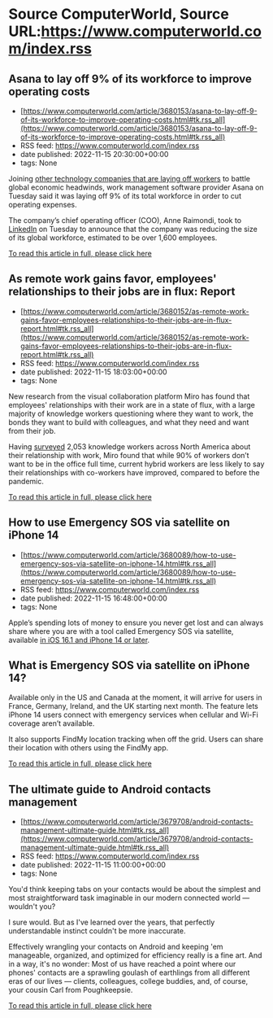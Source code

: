 # Source ComputerWorld, Source URL:https://www.computerworld.com/index.rss

## Asana to lay off 9% of its workforce to improve operating costs
 - [https://www.computerworld.com/article/3680153/asana-to-lay-off-9-of-its-workforce-to-improve-operating-costs.html#tk.rss_all](https://www.computerworld.com/article/3680153/asana-to-lay-off-9-of-its-workforce-to-improve-operating-costs.html#tk.rss_all)
 - RSS feed: https://www.computerworld.com/index.rss
 - date published: 2022-11-15 20:30:00+00:00
 - tags: None

<article>
	<section class="page">
<p>Joining <a href="https://www.computerworld.com/article/3679733/tech-layoffs-in-2022-a-timeline.html">other technology companies that are laying off workers</a> to battle global economic headwinds, work management software provider Asana on Tuesday said it was laying off 9% of its total workforce in order to cut operating expenses.</p><p>The company’s chief operating officer (COO), Anne Raimondi, took to <a href="https://www.linkedin.com/posts/anneraimondi_earlier-today-we-shared-the-incredibly-difficult-activity-6998297745270718465-a_MV/" rel="nofollow">LinkedIn</a> on Tuesday to announce that the company was reducing the size of its global workforce, estimated to be over 1,600 employees.</p><p class="jumpTag"><a href="https://www.computerworld.com/article/3680153/asana-to-lay-off-9-of-its-workforce-to-improve-operating-costs.html#jump">To read this article in full, please click here</a></p></section></article>

## As remote work gains favor, employees' relationships to their jobs are in flux: Report
 - [https://www.computerworld.com/article/3680152/as-remote-work-gains-favor-employees-relationships-to-their-jobs-are-in-flux-report.html#tk.rss_all](https://www.computerworld.com/article/3680152/as-remote-work-gains-favor-employees-relationships-to-their-jobs-are-in-flux-report.html#tk.rss_all)
 - RSS feed: https://www.computerworld.com/index.rss
 - date published: 2022-11-15 18:03:00+00:00
 - tags: None

<article>
	<section class="page">
<p>New research from the visual collaboration platform Miro has found that employees' relationships with their work are in a state of flux, with a large majority of knowledge workers questioning where they want to work, the bonds they want to build with colleagues, and what they need and want from their job.</p><p>Having <a href="https://miro.com/ways-we-work/?irclickid=2RtROT3huxyNRRcXC1xu6x4UUkDSqp1WNzDDxM0&amp;utm_source=impact&amp;utm_medium=Skimbit%20Ltd.&amp;irgwc=1" rel="nofollow">surveyed</a> 2,053 knowledge workers across North America about their relationship with work, Miro found that while 90% of workers don’t want to be in the office full time, current hybrid workers are less likely to say their relationships with co-workers have improved, compared to before the pandemic.  </p><p class="jumpTag"><a href="https://www.computerworld.com/article/3680152/as-remote-work-gains-favor-employees-relationships-to-their-jobs-are-in-flux-report.html#jump">To read this article in full, please click here</a></p></section></article>

## How to use Emergency SOS via satellite on iPhone 14
 - [https://www.computerworld.com/article/3680089/how-to-use-emergency-sos-via-satellite-on-iphone-14.html#tk.rss_all](https://www.computerworld.com/article/3680089/how-to-use-emergency-sos-via-satellite-on-iphone-14.html#tk.rss_all)
 - RSS feed: https://www.computerworld.com/index.rss
 - date published: 2022-11-15 16:48:00+00:00
 - tags: None

<article>
	<section class="page">
<p>Apple’s spending lots of money to ensure you never get lost and can always share where you are with a tool called Emergency SOS via satellite, available <a href="https://www.computerworld.com/article/3672932/after-apples-iphone-14-launch-event-a-few-things-to-consider.html">in iOS 16.1 and iPhone 14 or later</a>.</p><h2><strong>What is Emergency SOS via satellite on iPhone 14?</strong></h2>
<p>Available only in the US and Canada at the moment, it will arrive for users in France, Germany, Ireland, and the UK starting next month. The feature lets iPhone 14 users connect with emergency services when cellular and Wi-Fi coverage aren’t available.</p><p>It also supports FindMy location tracking when off the grid. Users can share their location with others using the FindMy app.</p><p class="jumpTag"><a href="https://www.computerworld.com/article/3680089/how-to-use-emergency-sos-via-satellite-on-iphone-14.html#jump">To read this article in full, please click here</a></p></section></article>

## The ultimate guide to Android contacts management
 - [https://www.computerworld.com/article/3679708/android-contacts-management-ultimate-guide.html#tk.rss_all](https://www.computerworld.com/article/3679708/android-contacts-management-ultimate-guide.html#tk.rss_all)
 - RSS feed: https://www.computerworld.com/index.rss
 - date published: 2022-11-15 11:00:00+00:00
 - tags: None

<article>
	<section class="page">
<p>You'd think keeping tabs on your contacts would be about the simplest and most straightforward task imaginable in our modern connected world — wouldn't you?</p><p>I sure would. But as I've learned over the years, that perfectly understandable instinct couldn't be more inaccurate.</p><p>Effectively wrangling your contacts on Android and keeping 'em manageable, organized, and optimized for efficiency really is a fine art. And in a way, it's no wonder: Most of us have reached a point where our phones' contacts are a sprawling goulash of earthlings from all different eras of our lives — clients, colleagues, college buddies, and, of course, your cousin Carl from Poughkeepsie.</p><p class="jumpTag"><a href="https://www.computerworld.com/article/3679708/android-contacts-management-ultimate-guide.html#jump">To read this article in full, please click here</a></p></section></article>
